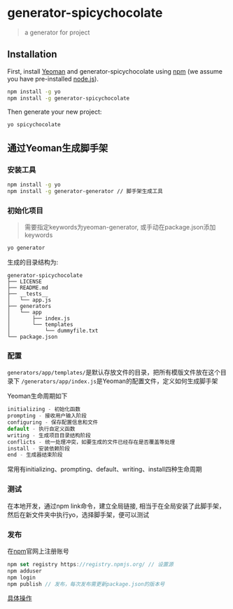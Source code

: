 # generator-spicychocolate 
> a generator for project

## Installation

First, install [Yeoman](http://yeoman.io) and generator-spicychocolate using [npm](https://www.npmjs.com/) (we assume you have pre-installed [node.js](https://nodejs.org/)).

```bash
npm install -g yo
npm install -g generator-spicychocolate
```

Then generate your new project:

```bash
yo spicychocolate
```

## 通过Yeoman生成脚手架
### 安装工具
```bash
npm install -g yo
npm install -g generator-generator // 脚手架生成工具
```
### 初始化项目
> 需要指定keywords为yeoman-generator, 或手动在package.json添加keywords

```bash
yo generator
```

生成的目录结构为:
```
generator-spicychocolate
├── LICENSE
├── README.md
├── __tests__
│   └── app.js
├── generators
│   └── app
│       ├── index.js
│       └── templates
│           └── dummyfile.txt
└── package.json
```

### 配置
`generators/app/templates/`是默认存放文件的目录，把所有模版文件放在这个目录下
`/generators/app/index.js`是Yeoman的配置文件，定义如何生成脚手架

Yeoman生命周期如下
```javascript
initializing - 初始化函数
prompting - 接收用户输入阶段
configuring - 保存配置信息和文件
default - 执行自定义函数
writing - 生成项目目录结构阶段
conflicts - 统一处理冲突，如要生成的文件已经存在是否覆盖等处理
install - 安装依赖阶段
end - 生成器结束阶段
```
常用有initializing、prompting、default、writing、install四种生命周期


### 测试
在本地开发，通过npm link命令，建立全局链接, 相当于在全局安装了此脚手架，然后在新文件夹中执行yo，选择脚手架，便可以测试

### 发布
在[npm](https://www.npmjs.com/signup)官网上注册账号
```javascript 
npm set registry https://registry.npmjs.org/ // 设置源
npm adduser 
npm login 
npm publish // 发布，每次发布需更新package.json的版本号
```
[具体操作](https://greenfavo.github.io/blog/docs/04.html)